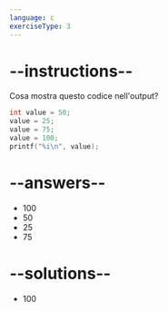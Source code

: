 ```yaml
---
language: c
exerciseType: 3
---
```


# --instructions--

Cosa mostra questo codice nell'output?
```c
int value = 50;
value = 25;
value = 75;
value = 100;
printf("%i\n", value);
```

# --answers--

- 100
- 50
- 25
- 75

# --solutions--

- 100
